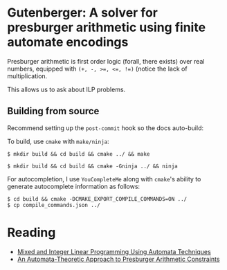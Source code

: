 # Gutenberger: A solver for presburger arithmetic using finite automate encodings

Presburger arithmetic is first order logic (forall, there exists) over real
numbers, equipped with `(+, -, >=, <=, !=)` (notice the lack of multiplication.

This allows us to ask about ILP problems.
## Building from source

Recommend setting up the `post-commit` hook so the docs auto-build:


To build, use `cmake` with `make/ninja`:

```
$ mkdir build && cd build && cmake ../ && make
```

```
$ mkdir build && cd build && cmake -Gninja ../ && ninja
```

For autocompletion, I use `YouCompleteMe` along with `cmake`'s ability
to generate autocomplete information as follows:

```
$ cd build && cmake -DCMAKE_EXPORT_COMPILE_COMMANDS=ON ../
$ cp compile_commands.json ../
```


# Reading
- [Mixed and Integer Linear Programming Using Automata Techniques](http://pi.math.cornell.edu/~minnes/Automata/AutDec.pdf)
- [An Automata-Theoretic Approach to Presburger Arithmetic Constraints](https://orbi.uliege.be/bitstream/2268/74877/1/WB95.pdf)

